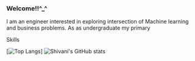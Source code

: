 ### Welcome!!^_^


I am an engineer interested in exploring intersection of Machine learning and business problems. As as undergraduate my primary 



















Skills















[![Top Langs](https://github-readme-stats.vercel.app/api/top-langs/?username=shivanidandir)]
![Shivani's GitHub stats](https://github-readme-stats.vercel.app/api?username=shivanidandir&show_icons=true&theme=radical)
